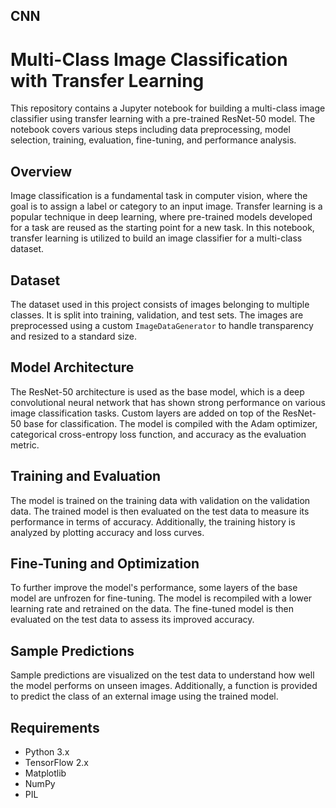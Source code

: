 ## CNN

# Multi-Class Image Classification with Transfer Learning

This repository contains a Jupyter notebook for building a multi-class image classifier using transfer learning with a pre-trained ResNet-50 model. The notebook covers various steps including data preprocessing, model selection, training, evaluation, fine-tuning, and performance analysis.

## Overview

Image classification is a fundamental task in computer vision, where the goal is to assign a label or category to an input image. Transfer learning is a popular technique in deep learning, where pre-trained models developed for a task are reused as the starting point for a new task. In this notebook, transfer learning is utilized to build an image classifier for a multi-class dataset.

## Dataset

The dataset used in this project consists of images belonging to multiple classes. It is split into training, validation, and test sets. The images are preprocessed using a custom `ImageDataGenerator` to handle transparency and resized to a standard size.

## Model Architecture

The ResNet-50 architecture is used as the base model, which is a deep convolutional neural network that has shown strong performance on various image classification tasks. Custom layers are added on top of the ResNet-50 base for classification. The model is compiled with the Adam optimizer, categorical cross-entropy loss function, and accuracy as the evaluation metric.

## Training and Evaluation

The model is trained on the training data with validation on the validation data. The trained model is then evaluated on the test data to measure its performance in terms of accuracy. Additionally, the training history is analyzed by plotting accuracy and loss curves.

## Fine-Tuning and Optimization

To further improve the model's performance, some layers of the base model are unfrozen for fine-tuning. The model is recompiled with a lower learning rate and retrained on the data. The fine-tuned model is then evaluated on the test data to assess its improved accuracy.

## Sample Predictions

Sample predictions are visualized on the test data to understand how well the model performs on unseen images. Additionally, a function is provided to predict the class of an external image using the trained model.

## Requirements

- Python 3.x
- TensorFlow 2.x
- Matplotlib
- NumPy
- PIL
